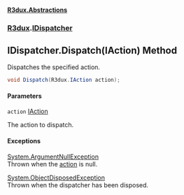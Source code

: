 #### [R3dux.Abstractions](R3dux.Abstractions.md 'R3dux.Abstractions')
### [R3dux](R3dux.Abstractions.md#R3dux 'R3dux').[IDispatcher](IDispatcher.md 'R3dux.IDispatcher')

## IDispatcher.Dispatch(IAction) Method

Dispatches the specified action.

```csharp
void Dispatch(R3dux.IAction action);
```
#### Parameters

<a name='R3dux.IDispatcher.Dispatch(R3dux.IAction).action'></a>

`action` [IAction](IAction.md 'R3dux.IAction')

The action to dispatch.

#### Exceptions

[System.ArgumentNullException](https://docs.microsoft.com/en-us/dotnet/api/System.ArgumentNullException 'System.ArgumentNullException')  
Thrown when the [action](IDispatcher.Dispatch(IAction).md#R3dux.IDispatcher.Dispatch(R3dux.IAction).action 'R3dux.IDispatcher.Dispatch(R3dux.IAction).action') is null.

[System.ObjectDisposedException](https://docs.microsoft.com/en-us/dotnet/api/System.ObjectDisposedException 'System.ObjectDisposedException')  
Thrown when the dispatcher has been disposed.